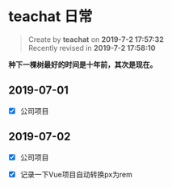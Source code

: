 teachat 日常
===

> Create by **teachat** on **2019-7-2 17:57:32**  
> Recently revised in **2019-7-2 17:58:10**

**种下一棵树最好的时间是十年前，其次是现在。**

## 2019-07-01

- [x] 公司项目

## 2019-07-02

- [x] 公司项目

- [x] 记录一下Vue项目自动转换px为rem




